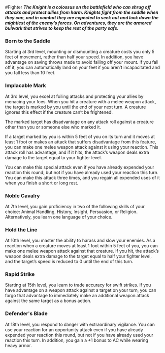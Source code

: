#Fighter
***The Knight is a colossus on the battlefield who can shrug off attacks and protect allies from harm. Knights fight from the saddle when they can, and in combat they are expected to seek out and lock down the mightiest of the enemy’s forces. On adventures, they are the armored bulwark that strives to keep the rest of the party safe.***

### Born to the Saddle
Starting at 3rd level, mounting or dismounting a creature costs you only 5 feet of movement, rather than half your speed. In addition, you have advantage on saving throws made to avoid falling off your mount. If you fall off it, you can automatically land on your feet if you aren’t incapacitated and you fall less than 10 feet.

### Implacable Mark
At 3rd level, you excel at foiling attacks and protecting your allies by menacing your foes. When you hit a creature with a melee weapon attack, the target is marked by you until the end of your next turn. A creature ignores this effect if the creature can’t be frightened.

The marked target has disadvantage on any attack roll against a creature other than you or someone else who marked it.

If a target marked by you is within 5 feet of you on its turn and it moves at least 1 foot or makes an attack that suffers disadvantage from this feature, you can make one melee weapon attack against it using your reaction. This attack roll has advantage, and if it hits, the attack’s weapon deals extra damage to the target equal to your fighter level.

You can make this special attack even if you have already expended your reaction this round, but not if you have already used your reaction this turn. You can make this attack three times, and you regain all expended uses of it when you finish a short or long rest.

### Noble Cavalry
At 7th level, you gain proficiency in two of the following skills of your choice: Animal Handling, History, Insight, Persuasion, or Religion. Alternatively, you learn one language of your choice.

### Hold the Line
At 10th level, you master the ability to harass and slow your enemies. As a reaction when a creature moves at least 1 foot within 5 feet of you, you can make one melee weapon attack against that creature. If you hit, the attack’s weapon deals extra damage to the target equal to half your fighter level, and the target’s speed is reduced to 0 until the end of this turn.

### Rapid Strike
Starting at 15th level, you learn to trade accuracy for swift strikes. If you have advantage on a weapon attack against a target on your turn, you can forgo that advantage to immediately make an additional weapon attack against the same target as a bonus action.

### Defender's Blade
At 18th level, you respond to danger with extraordinary vigilance. You can use your reaction for an opportunity attack even if you have already expended your reaction this round, but not if you have already used your reaction this turn. In addition, you gain a +1 bonus to AC while wearing heavy armor.